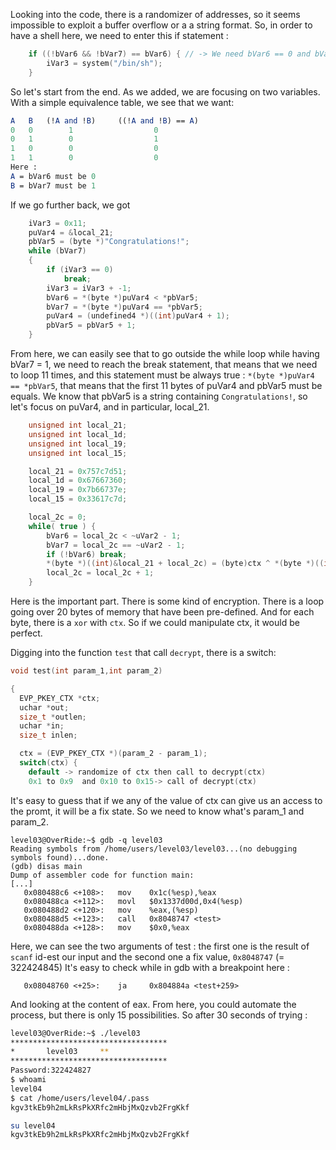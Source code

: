 Looking into the code, there is a randomizer of addresses, so it seems impossible to exploit a buffer overflow or a a string format.
So, in order to have a shell here, we need to enter this if statement :

```c
	if ((!bVar6 && !bVar7) == bVar6) { // -> We need bVar6 == 0 and bVar7 == 1 
		iVar3 = system("/bin/sh");
    }
```

So let's start from the end. As we added, we are focusing on two variables.
With a simple equivalence table, we see that we want:

```mathematica
A	B	(!A and !B)		((!A and !B) == A)
0	0		 1					0
0	1		 0					1
1	0		 0					0
1	1		 0					0
Here :
A = bVar6 must be 0
B = bVar7 must be 1
```

If we go further back, we got 

```c
	iVar3 = 0x11;
	puVar4 = &local_21;
	pbVar5 = (byte *)"Congratulations!";
	while (bVar7)
	{
		if (iVar3 == 0)
			break;
		iVar3 = iVar3 + -1;
		bVar6 = *(byte *)puVar4 < *pbVar5;
		bVar7 = *(byte *)puVar4 == *pbVar5;
		puVar4 = (undefined4 *)((int)puVar4 + 1);
		pbVar5 = pbVar5 + 1;
	}
```

From here, we can easily see that to go outside the while loop while having bVar7 = 1, we need to reach the break statement, that means that we need to loop 11 times, and this statement must be always true : `*(byte *)puVar4 == *pbVar5`, that means that the first 11 bytes of puVar4 and pbVar5 must be equals.
We know that pbVar5 is a string containing `Congratulations!`, so let's focus on puVar4, and in particular, local_21.

```c
	unsigned int local_21;
	unsigned int local_1d;
	unsigned int local_19;
	unsigned int local_15;

	local_21 = 0x757c7d51;
	local_1d = 0x67667360;
	local_19 = 0x7b66737e;
	local_15 = 0x33617c7d;

	local_2c = 0;
	while( true ) {
		bVar6 = local_2c < ~uVar2 - 1;
		bVar7 = local_2c == ~uVar2 - 1;
		if (!bVar6) break;
		*(byte *)((int)&local_21 + local_2c) = (byte)ctx ^ *(byte *)((int)&local_21 + local_2c);
		local_2c = local_2c + 1;
	}

```

Here is the important part. There is some kind of encryption. There is a loop going over 20 bytes of memory that have been pre-defined. And for each byte, there is a `xor` with `ctx`. So if we could manipulate ctx, it would be perfect.

Digging into the function `test` that call `decrypt`, there is a switch:

```c
void test(int param_1,int param_2)

{
  EVP_PKEY_CTX *ctx;
  uchar *out;
  size_t *outlen;
  uchar *in;
  size_t inlen;

  ctx = (EVP_PKEY_CTX *)(param_2 - param_1);
  switch(ctx) {
	default -> randomize of ctx then call to decrypt(ctx)
	0x1 to 0x9  and 0x10 to 0x15-> call of decrypt(ctx)
```

It's easy to guess that if we any of the value of ctx can give us an access to the promt, it will be a fix state.
So we need to know what's param_1 and param_2.

```assembly
level03@OverRide:~$ gdb -q level03 
Reading symbols from /home/users/level03/level03...(no debugging symbols found)...done.
(gdb) disas main
Dump of assembler code for function main:
[...]
   0x080488c6 <+108>:	mov    0x1c(%esp),%eax
   0x080488ca <+112>:	movl   $0x1337d00d,0x4(%esp)
   0x080488d2 <+120>:	mov    %eax,(%esp)
   0x080488d5 <+123>:	call   0x8048747 <test>
   0x080488da <+128>:	mov    $0x0,%eax

```

Here, we can see the two arguments of test : 
the first one is the result of `scanf` id-est our input and the second one a fix value, `0x8048747` (= 322424845)
It's easy to check while in gdb with a breakpoint here :

```assembly
   0x08048760 <+25>:	ja     0x804884a <test+259>
```

And looking at the content of eax.
From here, you could automate the process, but there is only 15 possibilities.
So after 30 seconds of trying :

```bash
level03@OverRide:~$ ./level03
***********************************
*		level03		**
***********************************
Password:322424827
$ whoami
level04
$ cat /home/users/level04/.pass
kgv3tkEb9h2mLkRsPkXRfc2mHbjMxQzvb2FrgKkf
```

```bash
su level04
kgv3tkEb9h2mLkRsPkXRfc2mHbjMxQzvb2FrgKkf
```

